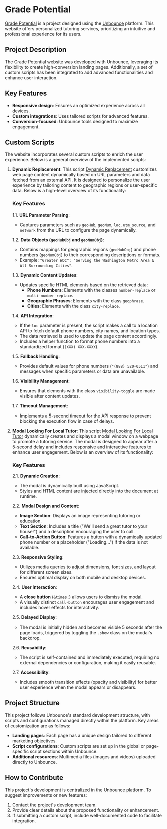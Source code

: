 # Grade Potential

[Grade Potential](https://www.gradepotentialtutors.com/) is a project designed using the [Unbounce](https://unbounce.com/) platform. This website offers personalized tutoring services, prioritizing an intuitive and professional experience for its users.

## Project Description

The Grade Potential website was developed with Unbounce, leveraging its flexibility to create high-conversion landing pages. Additionally, a set of custom scripts has been integrated to add advanced functionalities and enhance user interaction.

## Key Features

- **Responsive design**: Ensures an optimized experience across all devices.
- **Custom integrations**: Uses tailored scripts for advanced features.
- **Conversion-focused**: Unbounce tools designed to maximize engagement.

## Custom Scripts

The website incorporates several custom scripts to enrich the user experience. Below is a general overview of the implemented scripts:

1. **Dynamic Replacement**:
   This script [Dynamic Replacement](https://github.com/madebygarzon/pip-dev/blob/main/GradePotential/DynamicReplacement.js) customizes web page content dynamically based on URL parameters and data fetched from an external API. It is designed to personalize the user experience by tailoring content to geographic regions or user-specific data. Below is a high-level overview of its functionality:

    ### Key Features

    1.1. **URL Parameter Parsing**:
    - Captures parameters such as `geoHub`, `geoNum`, `loc`, `utm_source`, and `network` from the URL to configure the page dynamically.

    1.2. **Data Objects (`geoHubObj` and `geoNumObj`)**:
    - Contains mappings for geographic regions (`geoHubObj`) and phone numbers (`geoNumObj`) to their corresponding descriptions or formats.
    - Example: `"Greater WDC": "Serving the Washington Metro Area & All Surrounding Cities"`.

    1.3. **Dynamic Content Updates**:
    - Updates specific HTML elements based on the retrieved data:
        - **Phone Numbers**: Elements with the classes `number-replace` or `multi-number-replace`.
        - **Geographic Phrases**: Elements with the class `geophrase`.
        - **Cities**: Elements with the class `city-replace`.

    1.4. **API Integration**:
    - If the `loc` parameter is present, the script makes a call to a location API to fetch default phone numbers, city names, and location types.
    - The data retrieved is used to update the page content accordingly.
    - Includes a helper function to format phone numbers into a standardized format (`(XXX) XXX-XXXX`).

    1.5. **Fallback Handling**:
    - Provides default values for phone numbers (`"(888) 520-0511"`) and messages when specific parameters or data are unavailable.

    1.6. **Visibility Management**:
    - Ensures that elements with the class `visibility-toggle` are made visible after content updates.

    1.7. **Timeout Management**:
    - Implements a 5-second timeout for the API response to prevent blocking the execution flow in case of delays.

2. **Modal Looking For Local Tutor**:
    This script [Modal Looking For Local Tutor](https://github.com/madebygarzon/pip-dev/blob/main/GradePotential/ModalLookingForLocalTutor.js) dynamically creates and displays a modal window on a webpage to promote a tutoring service. The modal is designed to appear after a 5-second delay and includes responsive and interactive features to enhance user engagement. Below is an overview of its functionality:

    ### Key Features

    2.1. **Dynamic Creation**:
    - The modal is dynamically built using JavaScript.
    - Styles and HTML content are injected directly into the document at runtime.

    2.2. **Modal Design and Content**:
    - **Image Section**: Displays an image representing tutoring or education.
    - **Text Section**: Includes a title ("We'll send a great tutor to your house!") and a description encouraging the user to call.
    - **Call-to-Action Button**: Features a button with a dynamically updated phone number or a placeholder ("Loading...") if the data is not available.

    2.3. **Responsive Styling**:
    - Utilizes media queries to adjust dimensions, font sizes, and layout for different screen sizes.
    - Ensures optimal display on both mobile and desktop devices.

    2.4. **User Interaction**:
    - A **close button** (`&times;`) allows users to dismiss the modal.
    - A visually distinct `call-button` encourages user engagement and includes hover effects for interactivity.

    2.5. **Delayed Display**:
    - The modal is initially hidden and becomes visible 5 seconds after the page loads, triggered by toggling the `.show` class on the modal's backdrop.

    2.6. **Reusability**:
    - The script is self-contained and immediately executed, requiring no external dependencies or configuration, making it easily reusable.

    2.7. **Accessibility**:
    - Includes smooth transition effects (opacity and visibility) for better user experience when the modal appears or disappears.

    


## Project Structure

This project follows Unbounce's standard development structure, with scripts and configurations managed directly within the platform. Key areas of customization are as follows:

- **Landing pages**: Each page has a unique design tailored to different marketing objectives.
- **Script configurations**: Custom scripts are set up in the global or page-specific script sections within Unbounce.
- **Additional resources**: Multimedia files (images and videos) uploaded directly to Unbounce.

## How to Contribute

This project's development is centralized in the Unbounce platform. To suggest improvements or new features:

1. Contact the project's development team.
2. Provide clear details about the proposed functionality or enhancement.
3. If submitting a custom script, include well-documented code to facilitate integration.

